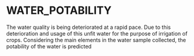 # WATER_POTABILITY
The water quality is being deteriorated at a rapid pace. Due to this deterioration and usage of this unfit water for the purpose of irrigation of crops. Considering the main elements in the water sample collected, the potability of the water is predicted 

